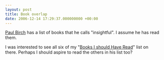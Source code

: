 ```yaml
---
layout: post
title: Book overlap
date: 2006-12-14 17:29:37.000000000 +00:00
---
```

<a target="_blank" href="https://www.cominded.com/paulbirch/index.html">Paul Birch</a> has a list of books that he calls "insightful". I assume he has read them.

I was interested to see all six of my "<a target="_blank" href="https://www.dominicsayers.com/tag/off-topic/books/">Books I should Have Read</a>" list on there. Perhaps I should aspire to read the others in his list too?
